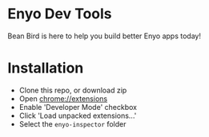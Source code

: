 Enyo Dev Tools
===

Bean Bird is here to help you build better Enyo apps today!

Installation
===

 * Clone this repo, or download zip
 * Open [chrome://extensions](chrome://extensions)
 * Enable 'Developer Mode' checkbox
 * Click 'Load unpacked extensions...'
 * Select the `enyo-inspector` folder

